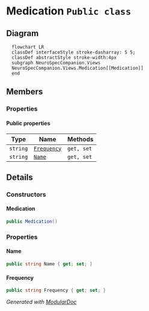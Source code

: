 # Medication `Public class`

## Diagram
```mermaid
  flowchart LR
  classDef interfaceStyle stroke-dasharray: 5 5;
  classDef abstractStyle stroke-width:4px
  subgraph NeuroSpecCompanion.Views
  NeuroSpecCompanion.Views.Medication[[Medication]]
  end
```

## Members
### Properties
#### Public  properties
| Type | Name | Methods |
| --- | --- | --- |
| `string` | [`Frequency`](#frequency) | `get, set` |
| `string` | [`Name`](#name) | `get, set` |

## Details
### Constructors
#### Medication
```csharp
public Medication()
```

### Properties
#### Name
```csharp
public string Name { get; set; }
```

#### Frequency
```csharp
public string Frequency { get; set; }
```

*Generated with* [*ModularDoc*](https://github.com/hailstorm75/ModularDoc)
